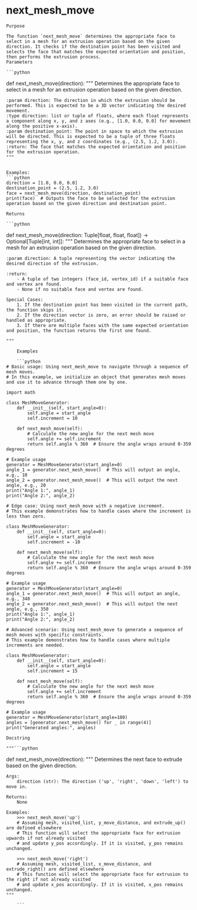 # next_mesh_move

    Purpose

    The function `next_mesh_move` determines the appropriate face to select in a mesh for an extrusion operation based on the given direction. It checks if the destination point has been visited and selects the face that matches the expected orientation and position, then performs the extrusion process.
    Parameters

    ```python
def next_mesh_move(direction):
    """
    Determines the appropriate face to select in a mesh for an extrusion operation based on the given direction.

    :param direction: The direction in which the extrusion should be performed. This is expected to be a 3D vector indicating the desired movement.
    :type direction: list or tuple of floats, where each float represents a component along x, y, and z axes (e.g., [1.0, 0.0, 0.0] for movement along the positive x-axis).
    :param destination_point: The point in space to which the extrusion will be directed. This is expected to be a tuple of three floats representing the x, y, and z coordinates (e.g., (2.5, 1.2, 3.0)).
    :return: The face that matches the expected orientation and position for the extrusion operation.
    """
```

Examples:
```python
direction = [1.0, 0.0, 0.0]
destination_point = (2.5, 1.2, 3.0)
face = next_mesh_move(direction, destination_point)
print(face)  # Outputs the face to be selected for the extrusion operation based on the given direction and destination point.
```
    Returns

    ```python
def next_mesh_move(direction: Tuple[float, float, float]) -> Optional[Tuple[int, int]]:
    """
    Determines the appropriate face to select in a mesh for an extrusion operation based on the given direction.

    :param direction: A tuple representing the vector indicating the desired direction of the extrusion.
    
    :return:
        - A tuple of two integers (face_id, vertex_id) if a suitable face and vertex are found.
        - None if no suitable face and vertex are found.
        
    Special Cases:
        1. If the destination point has been visited in the current path, the function skips it.
        2. If the direction vector is zero, an error should be raised or handled as appropriate.
        3. If there are multiple faces with the same expected orientation and position, the function returns the first one found.

    """
```
    Examples

    ```python
# Basic usage: Using next_mesh_move to navigate through a sequence of mesh moves.
# In this example, we initialize an object that generates mesh moves and use it to advance through them one by one.

import math

class MeshMoveGenerator:
    def __init__(self, start_angle=0):
        self.angle = start_angle
        self.increment = 10

    def next_mesh_move(self):
        # Calculate the new angle for the next mesh move
        self.angle += self.increment
        return self.angle % 360  # Ensure the angle wraps around 0-359 degrees

# Example usage
generator = MeshMoveGenerator(start_angle=0)
angle_1 = generator.next_mesh_move()  # This will output an angle, e.g., 10
angle_2 = generator.next_mesh_move()  # This will output the next angle, e.g., 20
print("Angle 1:", angle_1)
print("Angle 2:", angle_2)

# Edge case: Using next_mesh_move with a negative increment.
# This example demonstrates how to handle cases where the increment is less than zero.

class MeshMoveGenerator:
    def __init__(self, start_angle=0):
        self.angle = start_angle
        self.increment = -10

    def next_mesh_move(self):
        # Calculate the new angle for the next mesh move
        self.angle += self.increment
        return self.angle % 360  # Ensure the angle wraps around 0-359 degrees

# Example usage
generator = MeshMoveGenerator(start_angle=0)
angle_1 = generator.next_mesh_move()  # This will output an angle, e.g., 340
angle_2 = generator.next_mesh_move()  # This will output the next angle, e.g., 350
print("Angle 1:", angle_1)
print("Angle 2:", angle_2)

# Advanced scenario: Using next_mesh_move to generate a sequence of mesh moves with specific constraints.
# This example demonstrates how to handle cases where multiple increments are needed.

class MeshMoveGenerator:
    def __init__(self, start_angle=0):
        self.angle = start_angle
        self.increment = 15

    def next_mesh_move(self):
        # Calculate the new angle for the next mesh move
        self.angle += self.increment
        return self.angle % 360  # Ensure the angle wraps around 0-359 degrees

# Example usage
generator = MeshMoveGenerator(start_angle=180)
angles = [generator.next_mesh_move() for _ in range(4)]
print("Generated angles:", angles)
```
    Docstring

    """```python
def next_mesh_move(direction):
    """
    Determines the next face to extrude based on the given direction.

    Args:
        direction (str): The direction ('up', 'right', 'down', 'left') to move in.

    Returns:
        None

    Examples:
        >>> next_mesh_move('up')
        # Assuming mesh, visited_list, y_move_distance, and extrude_up() are defined elsewhere
        # This function will select the appropriate face for extrusion upwards if not already visited
        # and update y_pos accordingly. If it is visited, y_pos remains unchanged.

        >>> next_mesh_move('right')
        # Assuming mesh, visited_list, x_move_distance, and extrude_right() are defined elsewhere
        # This function will select the appropriate face for extrusion to the right if not already visited
        # and update x_pos accordingly. If it is visited, x_pos remains unchanged.
    """
```"""
    ```